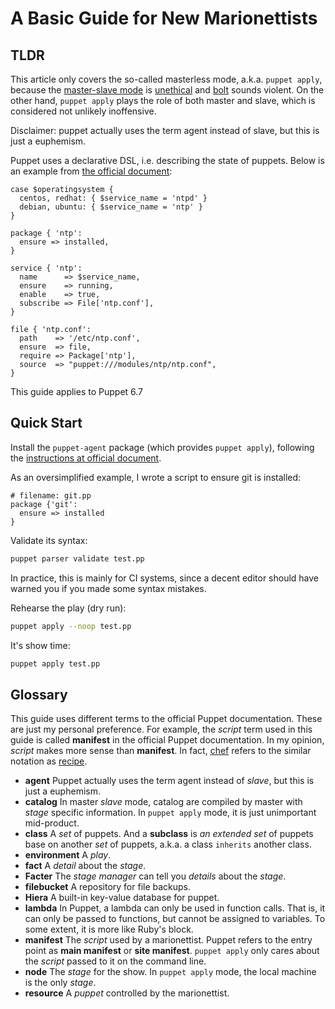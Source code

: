 A Basic Guide for New Marionettists
===================================

## TLDR

This article only covers the so-called masterless mode, a.k.a. `puppet apply`,
because the [master-slave mode] is [unethical] and [bolt] sounds violent. On the other hand, `puppet apply` plays the role of both master and slave, which is considered not unlikely inoffensive.

[master-slave mode]: https://puppet.com/docs/puppet/6.7/architecture.html
[unethical]: https://bugs.python.org/issue34605
[bolt]: https://puppet.com/products/bolt

Disclaimer: puppet actually uses the term agent instead of slave, but this is just a euphemism.

Puppet uses a declarative DSL, i.e. describing the state of puppets. Below is an example from [the official document][doc]:

[doc]: https://puppet.com/docs/puppet/6.7/intro_puppet_language_and_code.html

```puppet
case $operatingsystem {
  centos, redhat: { $service_name = 'ntpd' }
  debian, ubuntu: { $service_name = 'ntp' }
}

package { 'ntp':
  ensure => installed,
}

service { 'ntp':
  name      => $service_name,
  ensure    => running,
  enable    => true,
  subscribe => File['ntp.conf'],
}

file { 'ntp.conf':
  path    => '/etc/ntp.conf',
  ensure  => file,
  require => Package['ntp'],
  source  => "puppet:///modules/ntp/ntp.conf",
}
```

This guide applies to Puppet 6.7

## Quick Start

Install the `puppet-agent` package (which provides `puppet apply`),
following the [instructions at official document][install].

[install]: https://puppet.com/docs/puppet/6.7/install_agents.html

As an oversimplified example, I wrote a script to ensure git is installed:

```puppet
# filename: git.pp
package {'git':
  ensure => installed
}
```

Validate its syntax:

```sh
puppet parser validate test.pp
```

In practice, this is mainly for CI systems,
since a decent editor should have warned you if you made some syntax mistakes.

Rehearse the play (dry run):

```sh
puppet apply --noop test.pp
```

It's show time:

```sh
puppet apply test.pp
```

## Glossary

This guide uses different terms to the official Puppet documentation.
These are just my personal preference.
For example, the *script* term used in this guide is called **manifest** in the official Puppet documentation.
In my opinion, *script* makes more sense than **manifest**.
In fact, [chef] refers to the similar notation as [recipe].


[chef]: https://www.chef.io/
[recipe]: https://docs.chef.io/recipes.html

- **agent** Puppet actually uses the term agent instead of *slave*, but this is just a euphemism.
- **catalog** In master *slave* mode, catalog are compiled by master with *stage* specific information. In `puppet apply` mode, it is just unimportant mid-product.
- **class** A *set* of puppets. And a **subclass** is *an extended set* of puppets base on another *set* of puppets, a.k.a. a class `inherits` another class.
- **environment** A *play*.
- **fact** A *detail* about the *stage*.
- **Facter** The *stage manager* can tell you *details* about the *stage*.
- **filebucket** A repository for file backups.
- **Hiera** A built-in key-value database for puppet.
- **lambda** In Puppet, a lambda can only be used in function calls. That is, it can only be passed to functions, but cannot be assigned to variables. To some extent, it is more like Ruby's block.
- **manifest** The *script* used by a marionettist. Puppet refers to the entry point as **main manifest** or **site manifest**. `puppet apply` only cares about the *script* passed to it on the command line.
- **node** The *stage* for the show. In `puppet apply` mode, the local machine is the only *stage*.
- **resource** A *puppet* controlled by the marionettist.